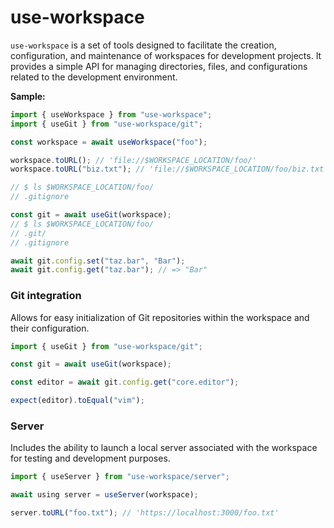 # use-workspace

`use-workspace` is a set of tools designed to facilitate the creation, configuration, and maintenance of workspaces for development projects. It provides a simple API for managing directories, files, and configurations related to the development environment.

**Sample:**

```ts
import { useWorkspace } from "use-workspace";
import { useGit } from "use-workspace/git";

const workspace = await useWorkspace("foo");

workspace.toURL(); // 'file://$WORKSPACE_LOCATION/foo/'
workspace.toURL("biz.txt"); // 'file://$WORKSPACE_LOCATION/foo/biz.txt'

// $ ls $WORKSPACE_LOCATION/foo/
// .gitignore

const git = await useGit(workspace);
// $ ls $WORKSPACE_LOCATION/foo/
// .git/
// .gitignore

await git.config.set("taz.bar", "Bar");
await git.config.get("taz.bar"); // => "Bar"
```

### Git integration

Allows for easy initialization of Git repositories within the workspace and their configuration.

```ts
import { useGit } from "use-workspace/git";

const git = await useGit(workspace);

const editor = await git.config.get("core.editor");

expect(editor).toEqual("vim");
```

### Server

Includes the ability to launch a local server associated with the workspace for testing and development purposes.

```ts
import { useServer } from "use-workspace/server";

await using server = useServer(workspace);

server.toURL("foo.txt"); // 'https://localhost:3000/foo.txt'
```
